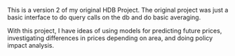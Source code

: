 This is a version 2 of my original HDB Project. The original project was just a basic interface to do query calls on the db and do basic averaging.

With this project, I have ideas of using models for predicting future prices, investigating differences in prices depending on area, and doing policy impact analysis. 